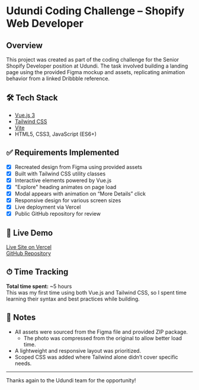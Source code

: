 # Udundi Coding Challenge – Shopify Web Developer

## Overview

This project was created as part of the coding challenge for the Senior Shopify Developer position at Udundi. The task involved building a landing page using the provided Figma mockup and assets, replicating animation behavior from a linked Dribbble reference.

## 🛠 Tech Stack

- [Vue.js 3](https://vuejs.org/)
- [Tailwind CSS](https://tailwindcss.com/)
- [Vite](https://vitejs.dev/)
- HTML5, CSS3, JavaScript (ES6+)

## ✅ Requirements Implemented

- [x] Recreated design from Figma using provided assets
- [x] Built with Tailwind CSS utility classes
- [x] Interactive elements powered by Vue.js
- [x] "Explore" heading animates on page load
- [x] Modal appears with animation on “More Details” click
- [x] Responsive design for various screen sizes
- [x] Live deployment via Vercel
- [x] Public GitHub repository for review

## 📸 Live Demo

[Live Site on Vercel](https://udundi-challenge-beige.vercel.app/)  
[GitHub Repository](https://github.com/bcwalke7/udundi-challenge)

## ⏱ Time Tracking

**Total time spent:** ~5 hours  
This was my first time using both Vue.js and Tailwind CSS, so I spent time learning their syntax and best practices while building.

## 📝 Notes

- All assets were sourced from the Figma file and provided ZIP package.
  - The photo was compressed from the original to allow better load time.
- A lightweight and responsive layout was prioritized.
- Scoped CSS was added where Tailwind alone didn’t cover specific needs.

---

Thanks again to the Udundi team for the opportunity!
